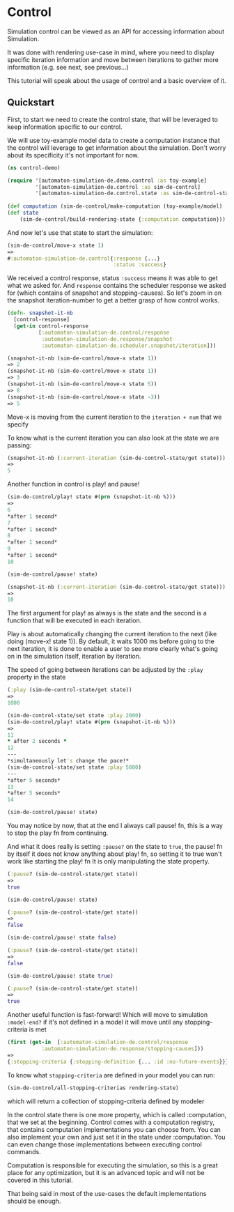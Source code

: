 # Control 
Simulation control can be viewed as an API for accessing information about Simulation.

It was done with rendering use-case in mind, where you need to display specific iteration information and move between iterations to gather more information (e.g. see next, see previous...)
  
This tutorial will speak about the usage of control and a basic overview of it.

## Quickstart
First, to start we need to create the control state, that will be leveraged to keep information specific to our control.

We will use toy-example model data to create a computation instance that the control will leverage to get information about the simulation. Don't worry about its specificity it's not important for now.

```clojure
(ns control-demo)

(require '[automaton-simulation-de.demo.control :as toy-example]
         '[automaton-simulation-de.control :as sim-de-control]
         '[automaton-simulation-de.control.state :as sim-de-control-state])
         
(def computation (sim-de-control/make-computation (toy-example/model) :direct))
(def state
    (sim-de-control/build-rendering-state {:computation computation})) 

```
 
And now let's use that state to start the simulation:

```clojure
(sim-de-control/move-x state 1)
=> 
#:automaton-simulation-de.control{:response {...}
                                  :status :success}
```
We received a control response, status `:success` means it was able to get what we asked for.
And `response` contains the scheduler response we asked for (which contains of snapshot and stopping-causes).
So let's zoom in on the snapshot iteration-number to get a better grasp of how control works. 

```clojure 
(defn- snapshot-it-nb
  [control-response]
  (get-in control-response
          [:automaton-simulation-de.control/response
           :automaton-simulation-de.response/snapshot
           :automaton-simulation-de.scheduler.snapshot/iteration]))

(snapshot-it-nb (sim-de-control/move-x state 1))
=> 2
(snapshot-it-nb (sim-de-control/move-x state 1))
=> 3
(snapshot-it-nb (sim-de-control/move-x state 5))
=> 8
(snapshot-it-nb (sim-de-control/move-x state -3))
=> 5
```
Move-x is moving from the current iteration to the `iteration + num` that we specify

To know what is the current iteration you can also look at the state we are passing:
```clojure
(snapshot-it-nb (:current-iteration (sim-de-control-state/get state)))
=>
5
```


Another function in control is play! and pause!
```clojure
(sim-de-control/play! state #(prn (snapshot-it-nb %)))
=>
6
*after 1 second*
7
*after 1 second*
8
*after 1 second*
9
*after 1 second*
10

(sim-de-control/pause! state)

(snapshot-it-nb (:current-iteration (sim-de-control-state/get state)))
=>
10
```


The first argument for play! as always is the state and the second is a function that will be executed in each iteration.

Play is about automatically changing the current iteration to the next (like doing (move-x! state 1)).
By default, it waits 1000 ms before going to the next iteration, it is done to enable a user to see more clearly what's going on in the simulation itself, iteration by iteration.

The speed of going between iterations can be adjusted by the `:play` property in the state

```clojure 
(:play (sim-de-control-state/get state))
=> 
1000

(sim-de-control-state/set state :play 2000)
(sim-de-control/play! state #(prn (snapshot-it-nb %)))
=>
11
* after 2 seconds *
12
---
*simultaneously let's change the pace!*
(sim-de-control-state/set state :play 5000)
---
*after 5 seconds*
13
*after 5 seconds*
14

(sim-de-control/pause! state)
```

You may notice by now, that at the end I always call pause! fn, this is a way to stop the play fn from continuing.

And what it does really is setting `:pause?` on the state to `true`, the pause! fn by itself it does not know anything about play! fn, so setting it to true won't work like starting the play! fn
It is only manipulating the state property.


```clojure
(:pause? (sim-de-control-state/get state))
=>
true 

(sim-de-control/pause! state)

(:pause? (sim-de-control-state/get state))
=>
false

(sim-de-control/pause! state false)

(:pause? (sim-de-control-state/get state))
=> 
false

(sim-de-control/pause! state true)

(:pause? (sim-de-control-state/get state))
=> 
true
```

Another useful function is fast-forward!
Which will move to simulation `:model-end?` if it's not defined in a model it will move until any stopping-criteria is met

```clojure
(first (get-in  [:automaton-simulation-de.control/response
           :automaton-simulation-de.response/stopping-causes]))
=>
{:stopping-criteria {:stopping-definition {... :id :no-future-events}}}
```

To know what `stopping-criteria` are defined in your model you can run:
```clojure
(sim-de-control/all-stopping-criterias rendering-state)
```
which will return a collection of stopping-criteria defined by modeler


In the control state there is one more property, which is called :computation, that we set at the beginning.
Control comes with a computation registry, that contains computation implementations you can choose from. 
You can also implement your own and just set it in the state under :computation.
You can even change those implementations between executing control commands.

Computation is responsible for executing the simulation, so this is a great place for any optimization, but it is an advanced topic and will not be covered in this tutorial. 

That being said in most of the use-cases the default implementations should be enough.
